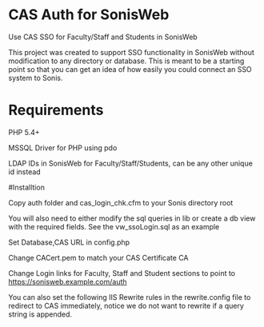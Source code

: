 # CAS Auth for SonisWeb
Use CAS SSO for Faculty/Staff and Students in SonisWeb

This project was created to support SSO functionality in SonisWeb without modification to any directory or database. This is meant to be a starting point so that you can get an idea of how easily you could connect an SSO system to Sonis.

# Requirements
PHP 5.4+

MSSQL Driver for PHP using pdo

LDAP IDs in SonisWeb for Faculty/Staff/Students, can be any other unique id instead

#Installtion

Copy auth folder and cas_login_chk.cfm to your Sonis directory root

You will also need to either modify the sql queries in lib or create a db view with the required fields. See the vw_ssoLogin.sql as an example

Set Database,CAS URL in config.php

Change CACert.pem to match your CAS Certificate CA

Change Login links for Faculty, Staff and Student sections to point to https://sonisweb.example.com/auth

You can also set the following IIS Rewrite rules in the rewrite.config file to redirect to CAS immediately, notice we do not want to rewrite if a query string is appended.